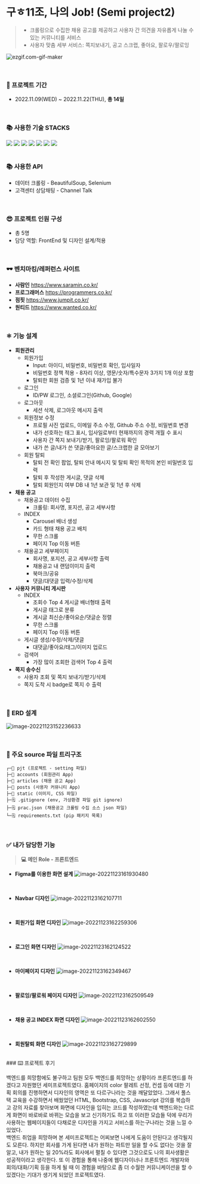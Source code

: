 # 구ㅎ11조, 나의 Job! (Semi project2)

> - 크롤링으로 수집한 채용 공고를 제공하고 사용자 간 의견을 자유롭게 나눌 수 있는 커뮤니티를 서비스
> - 사용자 맞춤 세부 서비스: 쪽지보내기, 공고 스크랩, 좋아요, 팔로우/팔로잉

![ezgif.com-gif-maker](README.assets/ezgif.com-gif-maker.gif)


<br>


### 🔨 프로젝트 기간

* 2022.11.09(WED) ~ 2022.11.22(THU), **총 14일**


<br>

<div>
    <h3>📚 사용한 기술 STACKS</h3>
    <img src="https://img.shields.io/badge/python-3776AB?style=for-the-badge&logo=python&logoColor=white">
    <img src="https://img.shields.io/badge/html5-E34F26?style=for-the-badge&logo=html5&logoColor=white">
    <img src="https://img.shields.io/badge/css-1572B6?style=for-the-badge&logo=css3&logoColor=white">
    <img src="https://img.shields.io/badge/javascript-F7DF1E?style=for-the-badge&logo=javascript&logoColor=black">
<img src="https://img.shields.io/badge/github-181717?style=for-the-badge&logo=github&logoColor=white">
    <img src="https://img.shields.io/badge/bootstrap-7952B3?style=for-the-badge&logo=bootstrap&logoColor=white">
    <img src="https://img.shields.io/badge/django-092E20?style=for-the-badge&logo=django&logoColor=white">
</div>

<br>

### 📚 사용한 API

- 데이터 크롤링 - BeautifulSoup, Selenium
- 고객센터 상담채팅 - Channel Talk

<br>

### 😎 프로젝트 인원 구성
- 총 5명
- 담당 역할: FrontEnd 및 디자인 설계/적용

<br>

### 🕶️ 벤치마킹/레퍼런스 사이트

- **사람인** https://www.saramin.co.kr/
- **프로그래머스** https://programmers.co.kr/
- **점핏** https://www.jumpit.co.kr/
- **원티드** https://www.wanted.co.kr/

<br>

### ⚛️ 기능 설계

- **회원관리**
  - 회원가입
    - Input: 아이디, 비밀번호, 비밀번호 확인, 입사일자
    - 비밀번호 정책 적용 - 8자리 이상, 영문/숫자/특수문자 3가지 1개 이상 포함
    - 탈퇴한 회원 검증 및 1년 이내 재가입 불가
  - 로그인
    - ID/PW 로그인, 소셜로그인(Github, Google)
  - 로그아웃
    - 세션 삭제, 로그아웃 메시지 출력
  - 회원정보 수정
    - 프로필 사진 업로드, 이메일 주소 수정, Github 주소 수정, 비밀번호 변경
    - 내가 선호하는 태그 표시, 입사일로부터 현재까지의 경력 개월 수 표시
    - 사용자 간 쪽지 보내기/받기, 팔로잉/팔로워 확인
    - 내가 쓴 글/내가 쓴 댓글/좋아요한 글/스크랩한 글 모아보기
  - 회원 탈퇴
    - 탈퇴 전 확인 팝업, 탈퇴 안내 메시지 및 탈퇴 확인 목적의 본인 비밀번호 입력
    - 탈퇴 후 작성한 게시글, 댓글 삭제
    - 탈퇴 회원인지 여부 DB 내 1년 보관 및 1년 후 삭제
- **채용 공고**
  - 채용공고 데이터 수집
    - 크롤링: 회사명, 포지션, 공고 세부사항
  - INDEX
    - Carousel 배너 생성
    - 카드 형태 채용 공고 배치
    - 무한 스크롤
    - 페이지 Top 이동 버튼
  - 채용공고 세부페이지
    - 회사명, 포지션, 공고 세부사항 출력
    - 채용공고 내 랜덤이미지 출력
    - 북마크/공유
    - 댓글/대댓글 입력/수정/삭제
- **사용자 커뮤니티 게시판**
  - INDEX
    - 조회수 Top 4 게시글 배너형태 출력
    - 게시글 태그로 분류
    - 게시글 최신순/좋아요순/댓글순 정렬
    - 무한 스크롤
    - 페이지 Top 이동 버튼
  - 게시글 생성/수정/삭제/댓글
    - 대댓글/좋아요/태그/이미지 업로드
  - 검색어
    - 가장 많이 조회한 검색어 Top 4 출력
- **쪽지 송수신**
  - 사용자 조회 및 쪽지 보내기/받기/삭제
  - 쪽지 도착 시 badge로 쪽지 수 출력

<br>

### 📱 ERD 설계
![image-20221123152236633](README.assets/image-20221123152236633.png)

<br>

### 📁 주요 source 파일 트리구조

```text
┌─📁 pjt (프로젝트 - setting 파일)
├─📁 accounts (회원관리 App)
├─📁 articles (채용 공고 App)
├─📁 posts (사용자 커뮤니티 App)
├─📁 static (이미지, CSS 파일)
├─🗒️ .gitignore (env, 가상환경 파일 git ignore)
├─🗒️ prac.json (채용공고 크롤링 수집 소스 json 파일)
└─🗒️ requirements.txt (pip 패키지 목록)
```

<br>

### ✅ 내가 담당한 기능

> **💻 메인 Role - 프론트엔드**

- **Figma를 이용한 화면 설계**
![image-20221123161930480](README.assets/image-20221123161930480.png)

<br>

- **Navbar 디자인**
![image-20221123162107711](README.assets/image-20221123162107711.png)

<br>

- **회원가입 화면 디자인**
![image-20221123162259306](README.assets/image-20221123162259306.png)

<br>

- **로그인 화면 디자인**
![image-20221123162124522](README.assets/image-20221123162124522.png)

<br>

- **마이페이지 디자인**
![image-20221123162349467](README.assets/image-20221123162349467.png)

<br>

- **팔로잉/팔로워 페이지 디자인**
![image-20221123162509549](README.assets/image-20221123162509549.png)

<br>

- **채용 공고 INDEX 화면 디자인**
![image-20221123162602550](README.assets/image-20221123162602550.png)

<br>

- **회원탈퇴 화면 디자인**
![image-20221123162729899](README.assets/image-20221123162729899.png)

<br>
### ⌨️ 프로젝트 후기

백엔드를 희망함에도 불구하고 팀원 모두 백엔드를 희망하는 상황이라 프론트엔드를 하겠다고 자원했던 세미프로젝트였다. 홈페이지의 color 팔레트 선정, 컨셉 등에 대한 기획 회의를 진행하면서 디자인의 영역은 또 다르구나라는 것을 깨달았었다. 그래서 풀스택 교육을 수강하면서 배웠었던 HTML, Bootstrap, CSS, Javascript 강의를 복습하고 강의 자료를 찾아보며 화면에 디자인을 입히는 코드를 작성하였는데 백엔드와는 다르게 화면이 바로바로 바뀌는 모습을 보고 신기하기도 하고 또 이러한 모습들 덕에 우리가 사용하는 웹페이지들이 다채로운 디자인을 가지고 서비스를 하는구나라는 것을 느낄 수 있었다.
<br>
백엔드 취업을 희망하며 본 세미프로젝트는 어찌보면 나에게 도움이 안된다고 생각될지도 모른다. 하지만 회사를 가게 된다면 내가 원하는 파트만 일을 할 수도 없다는 것을 잘 알고, 내가 원하는 일 20%라도 회사에서 펼칠 수 있다면 그것으로도 나의 회사생활은 성공적이라고 생각한다. 또 이 경험을 통해 나중에 웹디자이너나 프론트엔드 개발자와 회의/대화/기획 등을 하게 될 때 이 경험을 바탕으로 좀 더 수월한 커뮤니케이션을 할 수 있겠다는 기대가 생기게 되었던 프로젝트였다.
